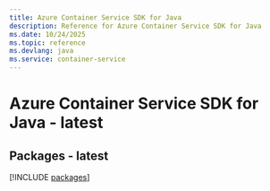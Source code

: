 ```yaml
---
title: Azure Container Service SDK for Java
description: Reference for Azure Container Service SDK for Java
ms.date: 10/24/2025
ms.topic: reference
ms.devlang: java
ms.service: container-service
---
```

# Azure Container Service SDK for Java - latest
## Packages - latest
[!INCLUDE [packages](container-service-index.md)]